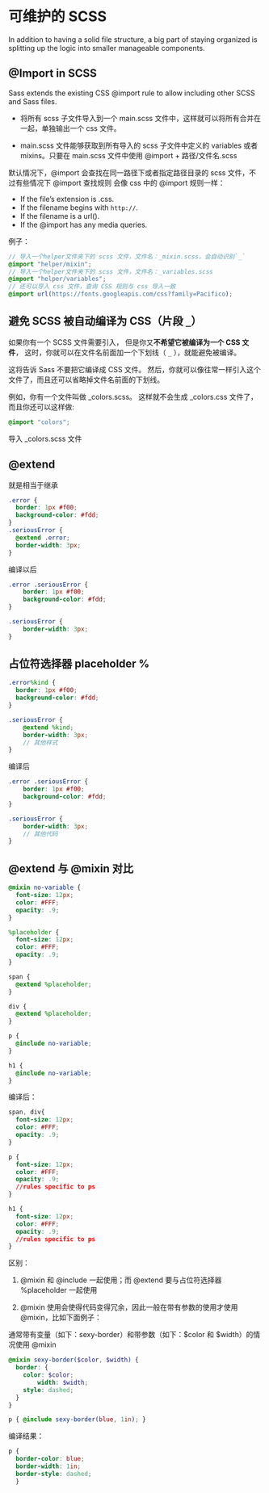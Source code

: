 # 可维护的 SCSS

In addition to having a solid file structure, a big part of staying organized is splitting up the logic into smaller manageable components.

## @Import in SCSS

Sass extends the existing CSS @import rule to allow including other SCSS and Sass files.

- 将所有 scss 子文件导入到一个 main.scss 文件中，这样就可以将所有合并在一起，单独输出一个 css 文件。

- main.scss 文件能够获取到所有导入的 scss 子文件中定义的 variables 或者 mixins。只要在 main.scss 文件中使用 @import + 路径/文件名.scss

默认情况下，@import 会查找在同一路径下或者指定路径目录的 scss 文件，不过有些情况下 @import 查找规则 会像 css 中的 @import 规则一样：

- If the file’s extension is .css.
- If the filename begins with `http://`.
- If the filename is a url().
- If the @import has any media queries.

例子：
```scss
// 导入一个helper文件夹下的 scss 文件，文件名：_mixin.scss，会自动识别`_`
@import "helper/mixin";
// 导入一个helper文件夹下的 scss 文件，文件名：_variables.scss
@import "helper/variables";
// 还可以导入 css 文件，查询 CSS 规则与 css 导入一致
@import url(https://fonts.googleapis.com/css?family=Pacifico); 
```


## 避免 SCSS 被自动编译为 CSS（片段 `_`）

如果你有一个 SCSS 文件需要引入， 但是你又**不希望它被编译为一个 CSS 文件**， 这时，你就可以在文件名前面加一个下划线（ `_` ），就能避免被编译。

这将告诉 Sass 不要把它编译成 CSS 文件。 然后，你就可以像往常一样引入这个文件了，而且还可以省略掉文件名前面的下划线。

例如，你有一个文件叫做 _colors.scss。 这样就不会生成 _colors.css 文件了， 而且你还可以这样做:

```scss
@import "colors";
```
导入 _colors.scss 文件


## @extend

就是相当于继承
```scss
.error {
  border: 1px #f00;
  background-color: #fdd;
}
.seriousError {
  @extend .error;
  border-width: 3px;
}
```
编译以后
```css
.error .seriousError {
    border: 1px #f00;
    background-color: #fdd;
}

.seriousError {
    border-width: 3px;
}
```

## 占位符选择器 placeholder %

```scss
.error%kind {
  border: 1px #f00;
  background-color: #fdd;
}

.seriousError {
    @extend %kind;
    border-width: 3px;
    // 其他样式
}
```

编译后
```scss
.error .seriousError {
    border: 1px #f00;
    background-color: #fdd;
}

.seriousError {
    border-width: 3px;
    // 其他代码
}
```

## @extend 与 @mixin 对比

```scss
@mixin no-variable {
  font-size: 12px;
  color: #FFF;
  opacity: .9;
}

%placeholder {
  font-size: 12px;
  color: #FFF;
  opacity: .9;
}

span {
  @extend %placeholder;
}

div {
  @extend %placeholder;
}

p {
  @include no-variable;
}

h1 {
  @include no-variable;
}
```
编译后：
```css
span, div{
  font-size: 12px;
  color: #FFF;
  opacity: .9;
}

p {
  font-size: 12px;
  color: #FFF;
  opacity: .9;
  //rules specific to ps
}

h1 {
  font-size: 12px;
  color: #FFF;
  opacity: .9;
  //rules specific to ps
}
```
区别：

1. @mixin 和 @include 一起使用；而 @extend 要与占位符选择器 %placeholder 一起使用

2. @mixin 使用会使得代码变得冗余，因此一般在带有参数的使用才使用@mixin，比如下面例子：

通常带有变量（如下：sexy-border）和带参数（如下：$color 和 $width）的情况使用 @mixin
```scss
@mixin sexy-border($color, $width) {
  border: {
    color: $color;
        width: $width;
    style: dashed;
  }
}

p { @include sexy-border(blue, 1in); }
```
编译结果：
```css
p {
  border-color: blue;
  border-width: 1in;
  border-style: dashed; 
  }
```
